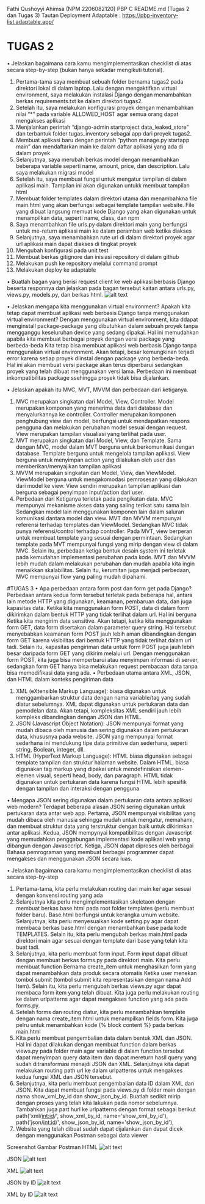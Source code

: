 Fathi Qushoyyi Ahimsa (NPM 2206082120) 
PBP C
README.md (Tugas 2 dan Tugas 3)
Tautan Deployment Adaptable	: https://pbp-inventory-list.adaptable.app/

# TUGAS 2
•	Jelaskan bagaimana cara kamu mengimplementasikan checklist di atas secara step-by-step (bukan hanya sekadar mengikuti tutorial).
1.	Pertama-tama saya membuat sebuah folder bernama tugas2 pada direktori lokal di dalam laptop. Lalu dengan mengaktifkan virtual environment, saya melakukan instalasi Django dengan menambahkan berkas requirements.txt ke dalam direktori tugas2.
2.	Setelah itu, saya melakukan konfigurasi proyek dengan menambahkan nilai “*” pada variable ALLOWED_HOST agar semua orang dapat mengakses aplikasi
3.	Menjalankan perintah “django-admin startproject data_leaked_store” dan terbantuk folder tugas_inventory sebagai app dari proyek tugas2.
4.	Membuat aplikasi baru dengan perintah “python manage.py startapp main” dan mendaftarkan main ke dalam daftar aplikasi yang ada di dalam proyek
5.	Selanjutnya, saya merubah berkas model dengan menambahkan beberapa variable seperti name, amount, price, dan description. Lalu saya melakukan migrasi model
6.	Setelah itu, saya membuat fungsi untuk mengatur tampilan di dalam aplikasi main. Tampilan ini akan digunakan untukk membuat tampilan html 
7.	Membuat folder templates dalam direktori utama dan menambahkna file main.html yang akan berfungsi sebagai template tampilan website. File yang dibuat langsung memuat kode Django yang akan digunakan untuk menampilkan data, seperti name, class, dan npm
8.	Saya menambahkan file urls.py dalam direktori main yang berfungsi untuk me-return aplikasi main ke dalam peramban web ketika diakses 
9.	Selanjutnya, saya menambahkan rute url di dalam direktori proyek agar url aplikasi main dapat diakses di tingkat proyek
10. Mengubah konfigurasi pada unit test
11.	Membuat berkas gitignore dan inisiasi repository di dalam github 
12.	Melakukan push ke repository melalui command prompt
13. Melakukan deploy ke adaptable

•	Buatlah bagan yang berisi request client ke web aplikasi berbasis Django beserta responnya dan jelaskan pada bagan tersebut kaitan antara urls.py, views.py, models.py, dan berkas html.
![alt text](gambarMVT.png)

•	Jelaskan mengapa kita menggunakan virtual environment? Apakah kita tetap dapat membuat aplikasi web berbasis Django tanpa menggunakan virtual environment?
Dengan menggunakan virtual environment, kita ddapat menginstall package-package yang dibutuhkan dalam sebuah proyek tanpa mengganggu keseluruhan device yang sedang dipakai. Hal ini memudahkan apabila kita membuat berbagai proyek dengan versi package yang berbeda-beda
Kita tetap bisa membuat aplikasi web berbasis Django tanpa menggunakan virtual environment. Akan tetapi, besar kemungkinan terjadi error karena setiap proyek diinstal dengan package yang berbeda-beda. Hal ini akan membuat versi package akan terus diperbarui sedangkan proyek yang telah dibuat menggunakan versi lama. Perbedaan ini membuat inkompatibilitas package ssehingga proyek tidak bisa dijalankan.

•	Jelaskan apakah itu MVC, MVT, MVVM dan perbedaan dari ketiganya.
1.	MVC merupakan singkatan dari Model, View, Controller. Model merupakan komponen yang menerima data dari database dan menyalurkannya ke controller. Controller merupakan komponen penghubung view dan model, berfungsi untuk mendapatkan respons pengguna dan melakukan perubahan model sesuai dengan request. View merupakan tampilan visualiasi yang terlihat pada user. 
2.	MVT merupakan singkatan dari Model, View, dan Template. Sama dengan MVC, model dalam MVT berguna untuk berkomunikasi dengan database. Template berguna untuk mengelola tampilan aplikasi. View berguna untuk menyimpan action yang dilakukan oleh user dan memberikan/menyajikan tampilan aplikasi
3.	MVVM merupakan singkatan dari Model, View, dan ViewModel. ViewModel berguna untuk mengakomodasi pemrosesan yang dilakukan dari model ke view. View sendiri merupakan tampilan aplikasi dan berguna sebagai penyimpan input/action dari user. 
4.	Perbedaan dari Ketiganya terletak pada pengikatan data. MVC mempunyai mekanisme akses data yang saling terikat satu sama lain. Sedangkan model lain menggunakan komponen lain dalam saluran komunikasi dantara model dan view. MVT dan MVVM mempunyai referensi terhadap templates dan ViewModel. Sedangkan MVC tidak punya referensi/control terhadap controller. Pada MVT, view berperan untuk membuat template yang sesuai dengan permintaan. Sedangkan template pada MVT mempunyai fungsi yang mirip dengan view di dalam MVC. Selain itu, perbedaan ketiga bentuk desain system ini terletak pada kemudahan implementasi perubahan pada kode. MVT dan MVVM lebih mudah dalam melakukan perubahan dan mudah apabila kita ingin menaikkan skalabilitas. Selain itu, kerumitan juga  menjadi perbedaan, MVC mempunyai flow yang paling mudah dipahami. 


#TUGAS 3
•	Apa perbedaan antara form post dan form get pada Django?
Perbedaan antara kedua form tersebut terletak pada beberapa hal, antara lain metode HTTP yang digunakan, keamanan, pembaruan data, dan juga kapasitas data. Ketika kita menggunakan form POST, data di dalam form dikirimkan dalam bentuk HTTP yang tidak terlihat dalam url. Hal ini berguna Ketika kita mengirim data sensitive. Akan tetapi, ketika kita menggunakan form GET, data form disertakan dalam parameter query string. Hal tersebut menyebabkan keamanan form POST jauh lebih aman dibandingkan dengan form GET karena visibilitas dari bentuk HTTP yang tidak terlihat dalam url tadi. Selain itu, kapasitas pengiriman data untuk form POST juga jauh lebih besar daripada form GET yang dikirim melalui url. Dengan menggunakan form POST, kita juga bisa memperbarui atau menyimpan informasi di server, sedangkan form GET hanya bisa melakukan request pembacaan data tanpa bisa memodifikasi data yang ada.
•	Perbedaan utama antara XML, JSON, dan HTML dalam konteks pengiriman data
1.	XML (eXtensible Markup Language): biasa digunakan untuk menggambarkan struktur data dengan nama variable/tag yang sudah diatur sebelumnya. XML dapat digunakan untuk pertukaran data dan pemodelan data. Akan tetapi, kompleksitas XML sendiri jauh lebih kompleks dibandingkan dengan JSON dan HTML.
2.	JSON (Javascript Object Notation): JSON mempunyai format yang mudah dibaca oleh manusia dan sering digunakan dalam pertukaran data, khususnya pada website. JSON yang mempunyai format sederhana ini mendukung tipe data primitive dan sederhana, seperti string, Boolean, integer, dll. 
3.	HTML (HyperText Markup Language): HTML biasa digunakan sebagai template tampilan dan struktur halaman website. Dalam HTML, biasa digunakan tag markup yang dipakai untuk mendefinisikan elemen-elemen visual, seperti head, body, dan paragraph. HTML tidak digunakan untuk pertukaran data karena fungsi HTML lebih spesifik dengan tampilan dan interaksi dengan pengguna

•	Mengapa JSON sering digunakan dalam pertukaran data antara aplikasi web modern?
Terdapat beberapa alasan JSON sering digunakan untuk pertukaran data antar web app. Pertama, JSON mempunyai visibilitas yang mudah dibaca oleh manusia sehingga mudah untuk mengatur, memahami, dan membuat struktur data yang terstruktur dengan baik untuk dikirimkan antar aplikasi. Kedua, JSON mempynyai kompatibilitas dengan Javascript yang memudahkan penggabungan implementasi kode aplikasi web yang dibangun dengan Javasccript. Ketiga, JSON dapat diproses oleh berbagai Bahasa pemrograman yang membuat berbagai programmer dapat mengakses dan menggunakan JSON secara luas. 

•	Jelaskan bagaimana cara kamu mengimplementasikan checklist di atas secara step-by-step
1.	Pertama-tama, kita perlu melakukan routing dari main ke/ agar sesuai dengan konvensi routing yang ada
2.	Selanjutnya kita perlu mengimplementasikan skeletaon dengan membuat berkas base.html pada root folder templates (perlu membuat folder baru). Base.html berfungsi untuk kerangka umum website. Selanjutnya, kita perlu menyesuaikan kode setting.py agar dapat membaca berkas base.html dengan menambahkan base pada kode TEMPLATES. Selain itu, kita perlu mengubah berkas main.html pada direktori main agar sesuai dengan template dari base yang telah kita buat tadi.
3.	Selanjutnya, kita perlu membuat form input. Form input dapat dibuat dengan membuat berkas forms.py pada direktori main. Kita perlu membuat function Bernama create_item untuk menghasilkan form yang dapat menambahkan data produk secara otomatis Ketika user menekan tombol submit (tombol submit kita representasikan dengan nama Add Item). Selain itu, kita perlu mengubah berkas views.py agar dapat membaca form item yang telah dibuat. Kita juga perlu melakukan routing ke dalam urlpatterns agar dapat mengakses function yang ada pada forms.py. 
4.	Setelah forms dan routing diatur, kita perlu menambahkan template dengan nama create_item.html untuk menampilkan fields form. Kita juga pelru untuk menambahkan kode {% block content %} pada berkas main.html
5.	Kita perlu membuat pengembalian data dalam bentuk XML dan JSON. Hal ini dapat dilakukan dengan membuat function dalam berkas views.py pada folder main agar variable di dalam function tersebut dapat menyimpan query data item dan dapat mereturn hasil query yang sudah ditransformasi menajdi JSON  dan XML. Selanjutnya kita dapat melakukan routing path url ke dalam urlpatterns untuk mengakses kedua fungsi XML dan JSON tersebut. 
6.	Selanjutnya, kita perlu membuat pengembalian data ID dalam XML dan JSON. Kita dapat membuat fungsi pada views.py di folder main dengan nama show_xml_by_id dan show_json_by_id. Buatlah sedikit mirip dengan proses yang telah kita lakukan pada nomor sebelumnya. Tambahkan juga part hurl ke urlpatterns dengan format sebagai berikut
path('xml/<int:id>/', show_xml_by_id, name='show_xml_by_id'),
path('json/<int:id>/', show_json_by_id, name='show_json_by_id'), 
7.	Website yang telah dibuat sudah dapat dijalankan dan dapat dicek dengan menggunakan Postman sebagai data viewer

Screenshot Gambar Postman
HTML
![alt text](IMG_Tugas3/get_html.png)

JSON
![alt text](IMG_Tugas3/get_json.png)

XML
![alt text](IMG_Tugas3/get_xml.png)

JSON by ID
![alt text](IMG_Tugas3/get_json_by_id.png)

XML by ID
![alt text](IMG_Tugas3/get_xml_by_id.png)
